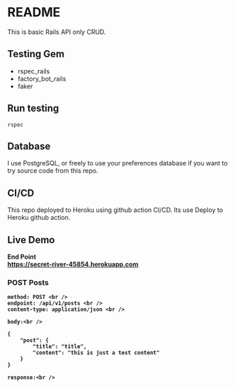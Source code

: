 # README

This is basic Rails API only CRUD.

## Testing Gem
* rspec_rails
* factory_bot_rails
* faker

## Run testing
`rspec`

## Database
I use PostgreSQL, or freely to use your preferences database if you want to try source code from this repo.

## CI/CD
This repo deployed to Heroku using github action CI/CD. Its use Deploy to Heroku github action.

## Live Demo
<strong>End Point</storng><br />
https://secret-river-45854.herokuapp.com

### POST Posts
```
method: POST <br />
endpoint: /api/v1/posts <br />
content-type: application/json <br />

body:<br />

{
    "post": {
        "title": "title",
        "content": "this is just a test content"
    }
}

response:<br />
```


